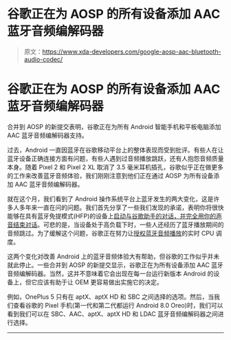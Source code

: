# 谷歌正在为 AOSP 的所有设备添加 AAC 蓝牙音频编解码器

> 原文：<https://www.xda-developers.com/google-aosp-aac-bluetooth-audio-codec/>

# 谷歌正在为 AOSP 的所有设备添加 AAC 蓝牙音频编解码器

合并到 AOSP 的新提交表明，谷歌正在为所有 Android 智能手机和平板电脑添加 AAC 蓝牙音频编解码器支持。

过去，Android 一直因蓝牙在谷歌移动平台上的整体表现而受到批评。有些人在让蓝牙设备正确连接方面有问题，有些人遇到过音频播放跳跃，还有人抱怨音频质量本身。随着 Pixel 2 和 Pixel 2 XL 取消了 3.5 毫米耳机插孔，谷歌似乎正在做更多的工作来改善蓝牙音频体验，我们刚刚注意到他们正在通过 AOSP 为所有设备添加 AAC 蓝牙音频编解码器。

就在这个月，我们看到了 Android 操作系统平台上蓝牙发生的两大变化，这是许多人多年来一直在问的问题。我们首先分享了一些我们发现的承诺，表明你将很快能够在具有蓝牙免提模式(HFP)的设备上[启动与谷歌助手的对话，并完全用你的声音结束对话](https://www.xda-developers.com/hands-free-bluetooth-google-assistant-conversation/)。可悲的是，当设备处于高负载下时，一些人还经历了蓝牙播放期间的音频跳过。为了缓解这个问题，谷歌正在努力让[授权蓝牙音频播放](https://www.xda-developers.com/android-oreo-bluetooth-audio-real-time-cpu-scheduling/)的实时 CPU 调度。

这两个变化对改善 Android 上的蓝牙音频体验大有帮助，但谷歌的工作似乎并未就此停止。一些合并到 AOSP 的新提交显示，谷歌正在为所有设备添加 AAC 蓝牙音频编解码器。当然，这并不意味着它会出现在每一台运行新版本 Android 的设备上，但它应该有助于让 OEM 更容易做出实施它的决定。

例如，OnePlus 5 只有在 aptX、aptX HD 和 SBC 之间选择的选项。然后，当我们查看谷歌的 Pixel 手机(第一代和第二代都运行 Android 8.0 Oreo)时，我们可以看到我们可以在 SBC、AAC、aptX、aptX HD 和 LDAC 蓝牙音频编解码器之间进行选择。

* * *